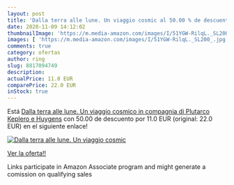 ```yaml
---
layout: post
title: 'Dalla terra alle lune. Un viaggio cosmic al 50.00 % de descuento'
date: 2020-11-09 14:12:02
thumbnailImage: 'https://m.media-amazon.com/images/I/51YGW-RilqL._SL200_.jpg'
images: [ 'https://m.media-amazon.com/images/I/51YGW-RilqL._SL200_.jpg' ]
comments: true
category: ofertas
author: ring
slug: 8817094749
description:
actualPrice: 11.0 EUR
comparePrice: 22.0 EUR
inStock: true
---
```


Está [Dalla terra alle lune. Un viaggio cosmico in compagnia di Plutarco  Keplero e Huygens](https://www.amazon.it/dp/8817094749/?tag=tolees00-21) con 50.00 de descuento por 11.0 EUR (original: 22.0 EUR) en el siguiente enlace!

[![Dalla terra alle lune. Un viaggio cosmic](https://m.media-amazon.com/images/I/51YGW-RilqL._SL200_.jpg)](https://www.amazon.it/dp/8817094749/?tag=tolees00-21)

[Ver la oferta!!](https://www.amazon.it/dp/8817094749/?tag=tolees00-21)

Links participate in Amazon Associate program and might generate a comission on qualifying sales


